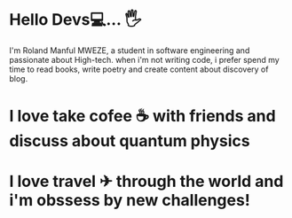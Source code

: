 # Hello Devs💻... 🖐


I'm Roland Manful MWEZE, a student in software engineering and passionate about High-tech.
when i'm not writing code, i prefer spend my time to read books, write poetry and create content about discovery of blog.

  # I love take cofee &#9749; with friends and discuss about quantum physics 
  # I love travel ✈ through the world and i'm obssess by new challenges!
